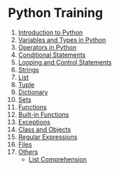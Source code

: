 # Python Training

1.  [Introduction to Python](https://github.com/rvsp/Python3-reference/blob/master/1_basics.py)
2.  [Variables and Types in Python](https://github.com/rvsp/Python3-reference/blob/master/2_variables-types.py)
3.  [Operators in Python](https://github.com/rvsp/Python3-reference/blob/master/3_operators.py)
4.  [Conditional Statements](https://github.com/rvsp/Python3-reference/blob/master/4_conditional-statements.py)
5.  [Looping and Control Statements](https://github.com/rvsp/Python3-reference/blob/master/5_loops-control.py)
6.  [Strings](https://github.com/rvsp/Python3-reference/blob/master/6_strings.py)
7.  [List](https://github.com/rvsp/Python3-reference/blob/master/7_lists.py)
8.  [Tuple]()
9.  [Dictionary]()
10. [Sets]()
11. [Functions](https://github.com/rvsp/Python3-reference/tree/master/Functions)
12. [Built-in Functions](https://github.com/rvsp/Python3-reference/blob/master/Advanced/built-in-functions.py)
13. [Exceptions](https://github.com/rvsp/Python3-reference/blob/master/Advanced/exceptions.py)
14. [Class and Objects]()
15. [Regular Expressions]()
16. [Files]()
17. [Others](https://github.com/rvsp/Python3-reference/tree/master/Others)
    * [List Comprehension](https://github.com/rvsp/Python3-reference/tree/master/Others/list-comprehensive.py)